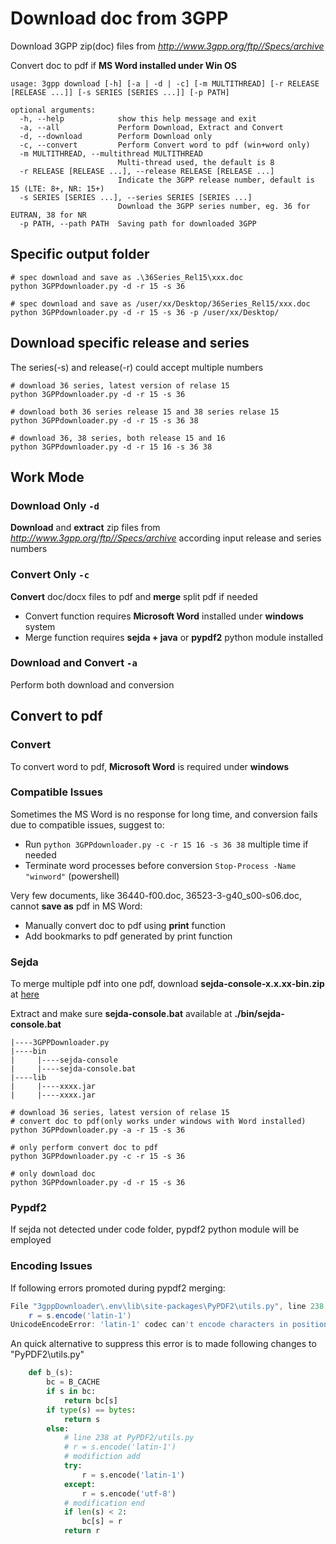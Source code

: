 # Download doc from 3GPP

<!-- Download 3GPP pdf files from http://www.etsi.org/deliver/etsi_ts/xxx -->
Download 3GPP zip(doc) files from *<http://www.3gpp.org/ftp//Specs/archive>*

Convert doc to pdf if **MS Word installed under Win OS**

```shell
usage: 3gpp download [-h] [-a | -d | -c] [-m MULTITHREAD] [-r RELEASE [RELEASE ...]] [-s SERIES [SERIES ...]] [-p PATH]

optional arguments:
  -h, --help            show this help message and exit
  -a, --all             Perform Download, Extract and Convert
  -d, --download        Perform Download only
  -c, --convert         Perform Convert word to pdf (win+word only)
  -m MULTITHREAD, --multithread MULTITHREAD
                        Multi-thread used, the default is 8
  -r RELEASE [RELEASE ...], --release RELEASE [RELEASE ...]
                        Indicate the 3GPP release number, default is 15 (LTE: 8+, NR: 15+)
  -s SERIES [SERIES ...], --series SERIES [SERIES ...]
                        Download the 3GPP series number, eg. 36 for EUTRAN, 38 for NR
  -p PATH, --path PATH  Saving path for downloaded 3GPP
```

## Specific output folder

```shell
# spec download and save as .\36Series_Rel15\xxx.doc
python 3GPPdownloader.py -d -r 15 -s 36

# spec download and save as /user/xx/Desktop/36Series_Rel15/xxx.doc
python 3GPPdownloader.py -d -r 15 -s 36 -p /user/xx/Desktop/
```

## Download specific release and series

The series(-s) and release(-r) could accept multiple numbers

```shell
# download 36 series, latest version of relase 15
python 3GPPdownloader.py -d -r 15 -s 36

# download both 36 series release 15 and 38 series relase 15
python 3GPPdownloader.py -d -r 15 -s 36 38

# download 36, 38 series, both release 15 and 16
python 3GPPdownloader.py -d -r 15 16 -s 36 38
```

## Work Mode

### Download Only `-d`

**Download** and **extract** zip files from *<http://www.3gpp.org/ftp//Specs/archive>* according input release and series numbers

### Convert Only `-c`

**Convert** doc/docx files to pdf and **merge** split pdf if needed

- Convert function requires **Microsoft Word** installed under **windows** system
- Merge function requires **sejda + java** or **pypdf2** python module installed

### Download and Convert `-a`

Perform both download and conversion

## Convert to pdf

### Convert

To convert word to pdf, **Microsoft Word** is required under **windows**

### Compatible Issues

Sometimes the MS Word is no response for long time, and conversion fails due to compatible issues, suggest to:

- Run `python 3GPPdownloader.py -c -r 15 16 -s 36 38` multiple time if needed
- Terminate word processes before conversion `Stop-Process -Name "winword"` (powershell)

Very few documents, like 36440-f00.doc, 36523-3-g40_s00-s06.doc, cannot **save as** pdf in MS Word:

- Manually convert doc to pdf using **print** function
- Add bookmarks to pdf generated by print function

### Sejda

To merge multiple pdf into one pdf, download **sejda-console-x.x.xx-bin.zip**
 at [here](https://github.com/torakiki/sejda/releases/tag/v3.2.85)

Extract and make sure **sejda-console.bat** available at **./bin/sejda-console.bat**

```plainText
|----3GPPDownloader.py
|----bin
|     |----sejda-console
|     |----sejda-console.bat
|----lib
|     |----xxxx.jar
|     |----xxxx.jar
```

```shell
# download 36 series, latest version of relase 15
# convert doc to pdf(only works under windows with Word installed)
python 3GPPdownloader.py -a -r 15 -s 36

# only perform convert doc to pdf
python 3GPPdownloader.py -c -r 15 -s 36

# only download doc
python 3GPPdownloader.py -d -r 15 -s 36
```

### Pypdf2

If sejda not detected under code folder, pypdf2 python module will be employed

### Encoding Issues

If following errors promoted during pypdf2 merging:

```powershell
File "3gppDownloader\.env\lib\site-packages\PyPDF2\utils.py", line 238, in b_
    r = s.encode('latin-1')
UnicodeEncodeError: 'latin-1' codec can't encode characters in position 8-9: ordinal not in range(256)
```

An quick alternative to suppress this error is to made following changes to "PyPDF2\utils.py"

```python
	def b_(s):
        bc = B_CACHE
        if s in bc:
            return bc[s]
        if type(s) == bytes:
            return s
        else:
            # line 238 at PyPDF2/utils.py
            # r = s.encode('latin-1')
            # modifiction add
            try:
                r = s.encode('latin-1')
            except:
                r = s.encode('utf-8')
            # modification end
            if len(s) < 2:
                bc[s] = r
            return r

```

